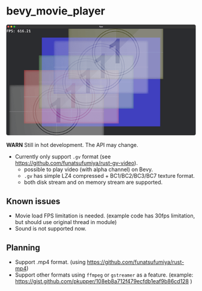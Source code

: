 # bevy_movie_player

![screenshot](./screenshot.png)

**WARN** Still in hot development. The API may change.

- Currently only support `.gv` format (see https://github.com/funatsufumiya/rust-gv-video).
    - possible to play video (with alpha channel) on Bevy.
    - `.gv` has simple LZ4 compressed + BC1/BC2/BC3/BC7 texture format.
    - both disk stream and on memory stream are supported.

## Known issues

- Movie load FPS limitation is needed. (example code has 30fps limitation, but should use original thread in module)
- Sound is not supported now.

## Planning

- Support .mp4 format. (using https://github.com/funatsufumiya/rust-mp4)
- Support other formats using `ffmpeg` or `gstreamer` as a feature. (example: 
https://gist.github.com/pkupper/108eb8a712f479ecfdb1eaf9b86cd128 )
